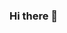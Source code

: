 ### Hi there 👋

<!--
**Krishsanghvii/Krishsanghvii** is a ✨ _special_ ✨ repository because its `README.md` (this file) appears on your GitHub profile.

Here are some ideas to get you started:

- 🔭 I’m currently working on ...creating a face generation software using styleGAN and python.
- 🌱 I’m currently learning machine learning along with deep learning as well as computer vision
- 👯 I’m looking to collaborate on ...
- 🤔 I’m looking for help with ...
- 💬 Ask me about ...
- 📫 How to reach me: ...Email: Krish.sanghvi0209@gmail.com
- 😄 Pronouns: ...
- ⚡ Fun fact: ...
-->
